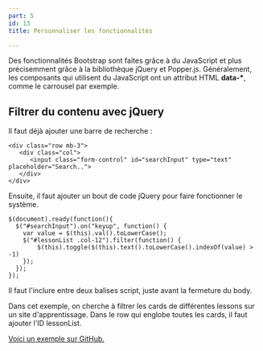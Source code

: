 ```yaml
---
part: 5
id: 13
title: Personnaliser les fonctionnalités

---
```

Des fonctionnalités Bootstrap sont faites grâce à du JavaScript et plus précisemment grâce à la bibliothèque jQuery et Popper.js. Généralement, les composants qui utilisent du JavaScript ont un attribut HTML __data-*__, comme le carrousel par exemple.

## Filtrer du contenu avec jQuery

Il faut déjà ajouter une barre de recherche :

    <div class="row mb-3">
       <div class="col">
          <input class="form-control" id="searchInput" type="text" placeholder="Search..">
       </div>
    </div>
                

Ensuite, il faut ajouter un bout de code jQuery pour faire fonctionner le système.

    $(document).ready(function(){
      $("#searchInput").on("keyup", function() {
        var value = $(this).val().toLowerCase();
        $("#lessonList .col-12").filter(function() {
        	$(this).toggle($(this).text().toLowerCase().indexOf(value) > -1)
        });
      });
    });
                

Il faut l'inclure entre deux balises script, juste avant la fermeture du body.

Dans cet exemple, on cherche à filtrer les cards de différentes lessons sur un site d'apprentissage. Dans le row qui englobe toutes les cards, il faut ajouter l'ID lessonList.

[Voici un exemple sur GitHub.](https://github.com/amandinelemoult2109/bootstrap/blob/master/part-5/chapitre-2/filter/lessons.html)